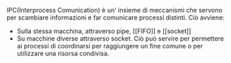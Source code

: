 IPC(Interprocess Comunication) è un' insieme di meccanismi che servono per scambiare informazioni  e far comunicare processi distinti. Ciò avviene:
- Sulla stessa macchina, attraverso pipe, [[FIFO]] e [[socket]]
- Su macchine diverse attraverso socket.
Ciò può servire per permettere ai processi di coordinarsi per raggiungere un fine comune o per utilizzare una risorsa condivisa. 
